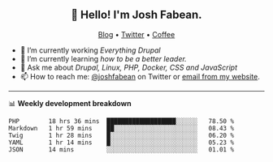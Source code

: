 <h2 align="center">👋 Hello! I'm Josh Fabean.</h2>
<p align="center">
  <a href="https://joshfabean.com">Blog</a> •
  <a href="https://twitter.com/fabean">Twitter</a> •
  <a href="https://www.buymeacoffee.com/LSxne6Yr4">Coffee</a>
</p>

- 🔭 I’m currently working *Everything Drupal*
- 🌱 I’m currently learning *how to be a better leader.*
- 💬 Ask me about *Drupal, Linux, PHP, Docker, CSS and JavaScript*
- 📫 How to reach me: [@joshfabean](https://twitter.com/joshfabean) on Twitter or [email from my website](https://joshfabean.com).

-------

📊 **Weekly development breakdown**
<!--START_SECTION:waka-->
```text
PHP        18 hrs 36 mins  ███████████████████░░░░░░   78.50 % 
Markdown   1 hr 59 mins    ██░░░░░░░░░░░░░░░░░░░░░░░   08.43 % 
Twig       1 hr 28 mins    █░░░░░░░░░░░░░░░░░░░░░░░░   06.20 % 
YAML       1 hr 14 mins    █░░░░░░░░░░░░░░░░░░░░░░░░   05.23 % 
JSON       14 mins         ░░░░░░░░░░░░░░░░░░░░░░░░░   01.01 %
```
<!--END_SECTION:waka-->

<!--
**fabean/fabean** is a ✨ _special_ ✨ repository because its `README.md` (this file) appears on your GitHub profile.

Here are some ideas to get you started:

- 🔭 I’m currently working on ...
- 🌱 I’m currently learning ...
- 👯 I’m looking to collaborate on ...
- 🤔 I’m looking for help with ...
- 💬 Ask me about ...
- 📫 How to reach me: ...
- 😄 Pronouns: ...
- ⚡ Fun fact: ...
-->
